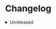 # Changelog

<details>
<summary>Unreleased</summary>

### BREAKING CHANGES

### New features

### Bugfixes

</details>
